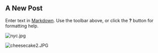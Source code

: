 ## A New Post

Enter text in [Markdown](http://daringfireball.net/projects/markdown/). Use the toolbar above, or click the **?** button for formatting help.

![nyc.jpg]({{site.baseurl}}/assets/images/nyc.jpg)

![cheesecake2.JPG]({{site.baseurl}}/assets/images/cheesecake2.JPG)

